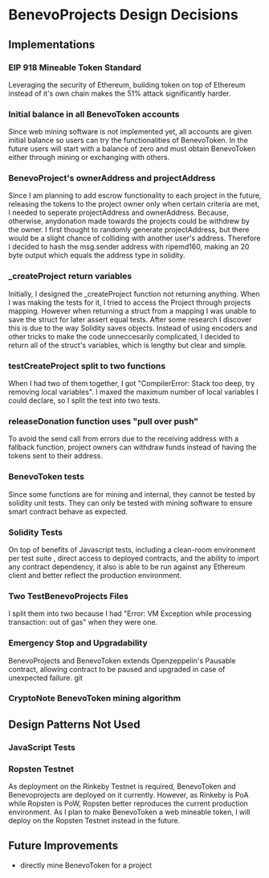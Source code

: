 # BenevoProjects Design Decisions

## Implementations
### EIP 918 Mineable Token Standard
Leveraging the security of Ethereum, building token on top of Ethereum instead of it's own chain makes the 51% attack significantly harder.

### Initial balance in all BenevoToken accounts
Since web mining software is not implemented yet, all accounts are given initial balance so users can try the functionalities of BenevoToken. In the future users will start with a balance of zero and must obtain BenevoToken either through mining or exchanging with others.

### BenevoProject's ownerAddress and projectAddress
Since I am planning to add escrow functionality to each project in the future, releasing the tokens to the project owner only when certain criteria are met, I needed to seperate projectAddress and ownerAddress. Because, otherwise, anydonation made towards the projects could be withdrew by the owner. I first thought to randomly generate projectAddress, but there would be a slight chance of colliding with another user's address. Therefore I decided to hash the msg.sender address with ripemd160, making an 20 byte output which equals the address type in solidity.

### _createProject return variables
Initially, I designed the _createProject function not returning anything. When I was making the tests for it, I tried to access the Project through projects mapping. However when returning a struct from a mapping I was unable to save the struct for later assert equal tests. After some research I discover this is due to the way Solidity saves objects. Instead of using encoders and other tricks to make the code unneccesarily complicated, I decided to return all of the struct's variables, which is lengthy but clear and simple.

### testCreateProject split to two functions
When I had two of them together, I got "CompilerError: Stack too deep, try removing local variables".
I maxed the maximum number of local variables I could declare, so I split the test into two tests.

### releaseDonation function uses "pull over push"
To avoid the send call from errors due to the receiving address with a fallback function, project owners can withdraw funds instead of having the tokens sent to their address.

### BenevoToken tests
Since some functions are for mining and internal, they cannot be tested by solidity unit tests. They can only be tested with mining software to ensure smart contract behave as expected.

### Solidity Tests
On top of benefits of Javascript tests, including a clean-room environment per test suite , direct access to  deployed contracts, and the ability to import any contract dependency, it also is able to be run against any Ethereum client and better reflect the production environment.

### Two TestBenevoProjects Files
I split them into two because I had "Error: VM Exception while processing transaction: out of gas" when they were one.

### Emergency Stop and Upgradability
BenevoProjects and BenevoToken extends Openzeppelin's Pausable contract, allowing contract to be paused and upgraded in case of unexpected failure.
git 
### CryptoNote BenevoToken mining algorithm

## Design Patterns Not Used

### JavaScript Tests

### Ropsten Testnet
As deployment on the Rinkeby Testnet is required, BenevoToken and Benevoprojects are deployed on it currently. However, as Rinkeby is PoA while Ropsten is PoW, Ropsten better reproduces the current production environment. As I plan to make BenevoToken a web mineable token, I will deploy on the Ropsten Testnet instead in the future.

## Future Improvements
- directly mine BenevoToken for a project